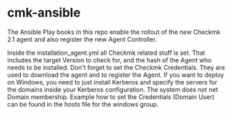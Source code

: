 # cmk-ansible
The Ansible Play books in this repo enable the rollout of the new Checkmk 2.1 agent and also register the new Agent Controller.

Inside the installation_agent.yml all Checkmk related stuff is set. That includes the target Version to check for, and the hash of the Agent who needs to be installed. Don't forget to set the Checkmk Credentials. They are used to download the agent and to register the Agent. If you want to deploy on Windows, you need to just install Kerberos and specify the servers for the domains inside your Kerberos configuration. The system does not net Domain membership. Example how to set the Credentials (Domain User) can be found in the hosts file for the windows group. 
